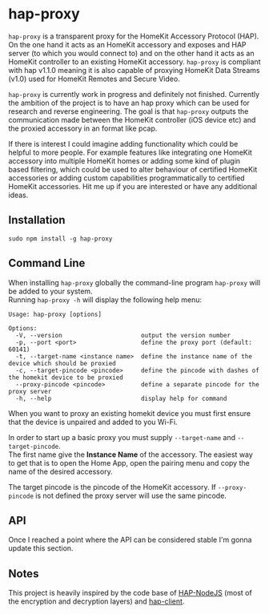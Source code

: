 # hap-proxy

`hap-proxy` is a transparent proxy for the HomeKit Accessory Protocol (HAP).
On the one hand it acts as an HomeKit accessory and exposes and HAP server (to which you would connect to)
and on the other hand it acts as an HomeKit controller to an existing HomeKit accessory.
`hap-proxy` is compliant with hap v1.1.0 meaning it is also capable of proxying HomeKit Data Streams (v1.0) used for
HomeKit Remotes and Secure Video.

`hap-proxy` is currently work in progress and definitely not finished.
Currently the ambition of the project is to have an hap proxy which can be used for research and reverse engineering.
The goal is that  `hap-proxy` outputs the communication made between the HomeKit controller (iOS device etc) and the
proxied accessory in an format like pcap.

If there is interest I could imagine adding functionality which could be helpful to more people.
For example features like integrating one HomeKit accessory into multiple HomeKit homes or adding some kind of
plugin based filtering, which could be used to alter behaviour of certified HomeKit accessories or adding custom
capabilities programmatically to certified HomeKit accessories.
Hit me up if you are interested or have any additional ideas.

## Installation

```
sudo npm install -g hap-proxy
```

## Command Line

When installing `hap-proxy` globally the command-line program `hap-proxy` will be added to your system.  
Running `hap-proxy -h` will display the following help menu:
```
Usage: hap-proxy [options]

Options:
  -V, --version                      output the version number
  -p, --port <port>                  define the proxy port (default: 60141)
  -t, --target-name <instance name>  define the instance name of the device which should be proxied
  -c, --target-pincode <pincode>     define the pincode with dashes of the homekit device to be proxied
  --proxy-pincode <pincode>          define a separate pincode for the proxy server
  -h, --help                         display help for command
```

When you want to proxy an existing homekit device you must first ensure that the device is unpaired and added to you Wi-Fi.

In order to start up a basic proxy you must supply `--target-name` and `--target-pincode`.  
The first name give the **Instance Name** of the accessory. The easiest way to get that is to open the Home App,
open the pairing menu and copy the name of the desired accessory.

The target pincode is the pincode of the HomeKit accessory. If `--proxy-pincode` is not defined the proxy server
will use the same pincode.

## API

Once I reached a point where the API can be considered stable I'm gonna update this section.

## Notes

This project is heavily inspired by the code base of [HAP-NodeJS](https://github.com/KhaosT/HAP-NodeJS)
(most of the encryption and decryption layers) and [hap-client](https://github.com/forty2/hap-client).
